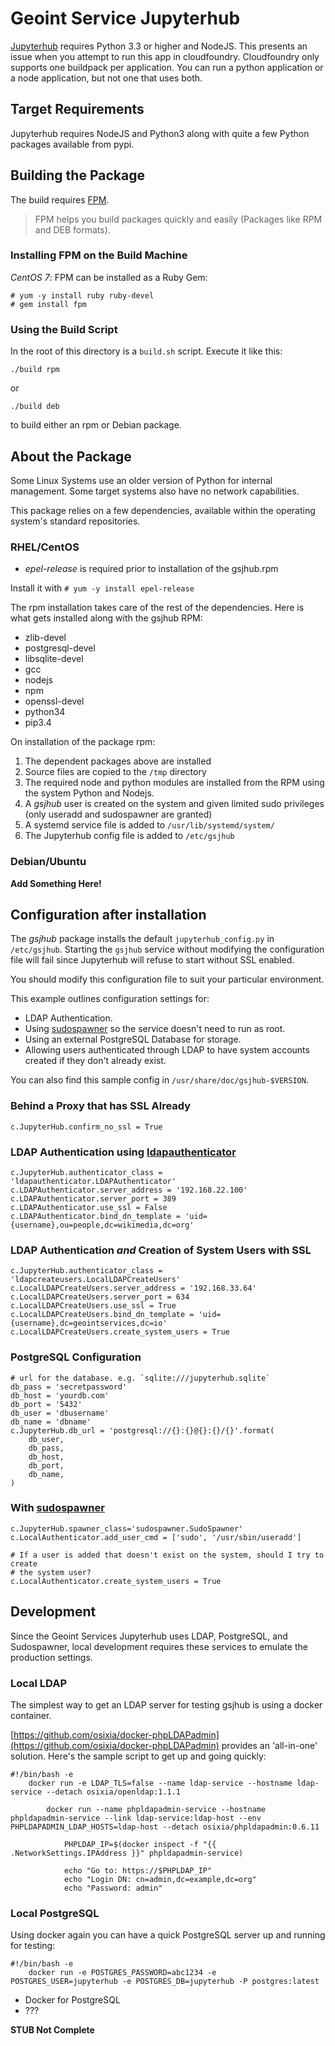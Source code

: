 # Geoint Service Jupyterhub

[Jupyterhub](https://github.com/jupyterhub/jupyterhub) requires Python 3.3 or
higher and NodeJS. This presents an issue when you attempt to run this app
in cloudfoundry. Cloudfoundry only supports one buildpack per application. 
You can run a python application or a node application, but not one that uses 
both.

## Target Requirements
Jupyterhub requires NodeJS and Python3 along with quite a few Python packages
available from pypi.

## Building the Package
The build requires [FPM](https://github.com/jordansissel/fpm).

> FPM helps you build packages quickly and easily (Packages like RPM and DEB formats).

### Installing FPM on the Build Machine
*CentOS 7*:
FPM can be installed as a Ruby Gem:

    # yum -y install ruby ruby-devel
    # gem install fpm

### Using the Build Script
In the root of this directory is a `build.sh` script. Execute it like this:

    ./build rpm

or

    ./build deb

to build either an rpm or Debian package.

## About the Package
Some Linux Systems use an older version of Python for internal management.
Some target systems also have no network capabilities.

This package relies on a few dependencies, available within the operating
system's standard repositories.

### RHEL/CentOS
- *epel-release* is required prior to installation of the gsjhub.rpm

Install it with `# yum -y install epel-release`

The rpm installation takes care of the rest of the dependencies. Here is what
gets installed along with the gsjhub RPM:

- zlib-devel
- postgresql-devel
- libsqlite-devel
- gcc
- nodejs
- npm
- openssl-devel
- python34
- pip3.4 

On installation of the package rpm:

1. The dependent packages above are installed
2. Source files are copied to the `/tmp` directory
3. The required node and python modules are installed from the RPM using the 
system Python and Nodejs.
4. A _gsjhub_ user is created on the system and given limited sudo privileges (only useradd and sudospawner are granted)
5. A systemd service file is added to `/usr/lib/systemd/system/`
6. The Jupyterhub config file is added to `/etc/gsjhub`

### Debian/Ubuntu
**Add Something Here!**

## Configuration after installation

The _gsjhub_ package installs the default `jupyterhub_config.py` in `/etc/gsjhub`.
Starting the `gsjhub` service without modifying the configuration file will fail
since Jupyterhub will refuse to start without SSL enabled. 

You should modify this configuration file to suit your particular environment.

This example outlines configuration settings for:

- LDAP Authentication.
- Using [sudospawner](https://github.com/jupyterhub/sudospawner) so the service 
doesn't need to run as root.
- Using an external PostgreSQL Database for storage.
- Allowing users authenticated through LDAP to have system accounts created
if they don't already exist.

You can also find this sample config in `/usr/share/doc/gsjhub-$VERSION`.

### Behind a Proxy that has SSL Already

```
c.JupyterHub.confirm_no_ssl = True
```

### LDAP Authentication using [ldapauthenticator](https://github.com/jupyterhub/ldapauthenticator)

```
c.JupyterHub.authenticator_class = 'ldapauthenticator.LDAPAuthenticator'
c.LDAPAuthenticator.server_address = '192.168.22.100'
c.LDAPAuthenticator.server_port = 389
c.LDAPAuthenticator.use_ssl = False
c.LDAPAuthenticator.bind_dn_template = 'uid={username},ou=people,dc=wikimedia,dc=org'
```

### LDAP Authentication _and_ Creation of System Users with SSL

```
c.JupyterHub.authenticator_class = 'ldapcreateusers.LocalLDAPCreateUsers'
c.LocalLDAPCreateUsers.server_address = '192.168.33.64'
c.LocalLDAPCreateUsers.server_port = 634
c.LocalLDAPCreateUsers.use_ssl = True
c.LocalLDAPCreateUsers.bind_dn_template = 'uid={username},dc=geointservices,dc=io'
c.LocalLDAPCreateUsers.create_system_users = True
```

### PostgreSQL Configuration

```
# url for the database. e.g. `sqlite:///jupyterhub.sqlite`
db_pass = 'secretpassword'
db_host = 'yourdb.com'
db_port = '5432'
db_user = 'dbusername'
db_name = 'dbname'
c.JupyterHub.db_url = 'postgresql://{}:{}@{}:{}/{}'.format(
    db_user,
    db_pass,
    db_host,
    db_port,
    db_name,
)
```

### With [sudospawner](https://github.com/jupyterhub/sudospawner)

```
c.JupyterHub.spawner_class='sudospawner.SudoSpawner'
c.LocalAuthenticator.add_user_cmd = ['sudo', '/usr/sbin/useradd']

# If a user is added that doesn't exist on the system, should I try to create
# the system user?
c.LocalAuthenticator.create_system_users = True
```

## Development
Since the Geoint Services Jupyterhub uses LDAP, PostgreSQL, and Sudospawner, local
development requires these services to emulate the production settings.

### Local LDAP
The simplest way to get an LDAP server for testing gsjhub is using a docker
container.

[https://github.com/osixia/docker-phpLDAPadmin](https://github.com/osixia/docker-phpLDAPadmin)
provides an 'all-in-one' solution. Here's the sample script to get up and going quickly:

    #!/bin/bash -e
        docker run -e LDAP_TLS=false --name ldap-service --hostname ldap-service --detach osixia/openldap:1.1.1
    
            docker run --name phpldapadmin-service --hostname phpldapadmin-service --link ldap-service:ldap-host --env PHPLDAPADMIN_LDAP_HOSTS=ldap-host --detach osixia/phpldapadmin:0.6.11
    
                PHPLDAP_IP=$(docker inspect -f "{{ .NetworkSettings.IPAddress }}" phpldapadmin-service)
    
                echo "Go to: https://$PHPLDAP_IP"
                echo "Login DN: cn=admin,dc=example,dc=org"
                echo "Password: admin"

### Local PostgreSQL
Using docker again you can have a quick PostgreSQL server up and running for testing:

    #!/bin/bash -e
        docker run -e POSTGRES_PASSWORD=abc1234 -e POSTGRES_USER=jupyterhub -e POSTGRES_DB=jupyterhub -P postgres:latest
- Docker for PostgreSQL
- ???

**STUB Not Complete**
